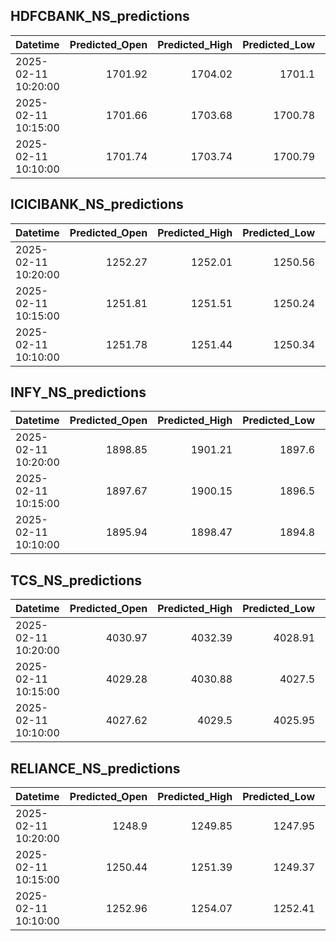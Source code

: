 ## HDFCBANK_NS_predictions
| Datetime            |   Predicted_Open |   Predicted_High |   Predicted_Low |   Predicted_Close |   Predicted_Volume |
|:--------------------|-----------------:|-----------------:|----------------:|------------------:|-------------------:|
| 2025-02-11 10:20:00 |          1701.92 |          1704.02 |         1701.1  |           1702.43 |            88898.2 |
| 2025-02-11 10:15:00 |          1701.66 |          1703.68 |         1700.78 |           1702.21 |            96050.2 |
| 2025-02-11 10:10:00 |          1701.74 |          1703.74 |         1700.79 |           1702.45 |           107405   |

## ICICIBANK_NS_predictions
| Datetime            |   Predicted_Open |   Predicted_High |   Predicted_Low |   Predicted_Close |   Predicted_Volume |
|:--------------------|-----------------:|-----------------:|----------------:|------------------:|-------------------:|
| 2025-02-11 10:20:00 |          1252.27 |          1252.01 |         1250.56 |           1252.21 |            85202.2 |
| 2025-02-11 10:15:00 |          1251.81 |          1251.51 |         1250.24 |           1251.81 |            79604.8 |
| 2025-02-11 10:10:00 |          1251.78 |          1251.44 |         1250.34 |           1251.86 |            76903.4 |

## INFY_NS_predictions
| Datetime            |   Predicted_Open |   Predicted_High |   Predicted_Low |   Predicted_Close |   Predicted_Volume |
|:--------------------|-----------------:|-----------------:|----------------:|------------------:|-------------------:|
| 2025-02-11 10:20:00 |          1898.85 |          1901.21 |          1897.6 |           1898.73 |            49407.6 |
| 2025-02-11 10:15:00 |          1897.67 |          1900.15 |          1896.5 |           1897.87 |            52026.2 |
| 2025-02-11 10:10:00 |          1895.94 |          1898.47 |          1894.8 |           1896.4  |            54667.4 |

## TCS_NS_predictions
| Datetime            |   Predicted_Open |   Predicted_High |   Predicted_Low |   Predicted_Close |   Predicted_Volume |
|:--------------------|-----------------:|-----------------:|----------------:|------------------:|-------------------:|
| 2025-02-11 10:20:00 |          4030.97 |          4032.39 |         4028.91 |           4032.27 |            21833.4 |
| 2025-02-11 10:15:00 |          4029.28 |          4030.88 |         4027.5  |           4030.16 |            21738   |
| 2025-02-11 10:10:00 |          4027.62 |          4029.5  |         4025.95 |           4028.1  |            22535.5 |

## RELIANCE_NS_predictions
| Datetime            |   Predicted_Open |   Predicted_High |   Predicted_Low |   Predicted_Close |   Predicted_Volume |
|:--------------------|-----------------:|-----------------:|----------------:|------------------:|-------------------:|
| 2025-02-11 10:20:00 |          1248.9  |          1249.85 |         1247.95 |           1249.29 |            92087.3 |
| 2025-02-11 10:15:00 |          1250.44 |          1251.39 |         1249.37 |           1250.59 |           100379   |
| 2025-02-11 10:10:00 |          1252.96 |          1254.07 |         1252.41 |           1253.23 |           108790   |

